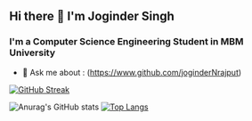 ## Hi there 👋 I'm Joginder Singh
### I'm a Computer Science Engineering Student in MBM University
<!-- 
- 🔭 I’m currently working on ...
- 🌱 I’m currently learning ...
- 👯 I’m looking to collaborate on ...
- 🤔 I’m looking for help with ... -->
- 💬 Ask me about : (https://www.github.com/joginderNrajput)
<!-- 📫 How to reach me: (https://www.github.com/joginderNrajput -->
<!-- - 😄 Pronouns: ...
- ⚡ Fun fact: ... -->

[![GitHub Streak](http://github-readme-streak-stats.herokuapp.com?user=joginderNrajput&theme=radical&hide_border=true&date_format=M%20j%5B%2C%20Y%5D)](https://git.io/streak-stats)
<!-- [![Anurag's GitHub stats](https://github-readme-stats.vercel.app/api?username=joginderNrajput&theme=radical&hide_border=true&date_format=M%20j%5B%2C%20Y%5D)](https://github.com/joginderNrajput/github-readme-stats)
![Anurag's GitHub stats](https://github-readme-stats.vercel.app/api?username=joginderNrajput&count_private=true) -->
![Anurag's GitHub stats](https://github-readme-stats.vercel.app/api?username=joginderNrajput&show_icons=true&theme=radical&hide_border=true&date_format=M%20j%5B%2C%20Y%5D)
[![Top Langs](https://github-readme-stats.vercel.app/api/top-langs/?username=joginderNrajput&theme=radical&hide_border=true)](https://github.com/joginderNrajput/github-readme-stats)
